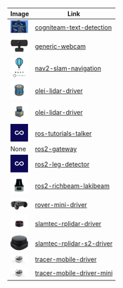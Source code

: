 Image | Link
--- | ---
<img src="./cogniteam-text-detection/cogniteam-text-detection/text_detection.png" alt="cogniteam-text-detection" width="40"/> | [cogniteam-text-detection](cogniteam-text-detection)
<img src="./generic-webcam/ros2-generic-webcam/generic-webcam-driver.jpg" alt="ros2-generic-webcam" width="40"/> | [generic-webcam](generic-webcam)
<img src="./nav2-slam-navigation/nav2-slam-navigation/nav2-slam-navigation.png" alt="nav2-slam-navigation" width="40"/> | [nav2-slam-navigation](nav2-slam-navigation)
<img src="./olei-lidar-driver/ros2-olei-3d-lidar-driver/olei3D.jpg" alt="ros2-olei-3d-lidar-driver" width="40"/> | [olei-lidar-driver](olei-lidar-driver)
<img src="./olei-lidar-driver/ros2-olei-2d-lidar-driver/olei2D.jpg" alt="ros2-olei-2d-lidar-driver" width="40"/> | [olei-lidar-driver](olei-lidar-driver)
<img src="./ros-tutorials-talker/ros2-tutorials-talker/Cogniteam_CMYK_Social_white_on_aubergine.jpg" alt="ros2-tutorials-talker" width="40"/> | [ros-tutorials-talker](ros-tutorials-talker)
None | [ros2-gateway](ros2-gateway)
<img src="./ros2-leg-detector/ros2-leg-detector/Cogniteam_CMYK_Social_white_on_aubergine.jpg" alt="ros2-leg-detector" width="40"/> | [ros2-leg-detector](ros2-leg-detector)
<img src="./ros2-richbeam-lakibeam/Lakibeam1-ROS2/lakibeam.png" alt="Lakibeam1-ROS2" width="40"/> | [ros2-richbeam-lakibeam](ros2-richbeam-lakibeam)
<img src="./rover-mini-driver/rover-driver/rover-mini-driver.jpg" alt="rover-driver" width="40"/> | [rover-mini-driver](rover-mini-driver)
<img src="./slamtec-rplidar-driver/ros2-slamtec-rplidar-a2/slamtec-rplidar-a2-driver.jpg" alt="ros2-slamtec-rplidar-a2" width="40"/> | [slamtec-rplidar-driver](slamtec-rplidar-driver)
<img src="./slamtec-rplidar-s2-driver/ros2-slamtec-rplidar-driver-s2/slamtec-rplidar--s2.jpg" alt="ros2-slamtec-rplidar-driver-s2" width="40"/> | [slamtec-rplidar-s2-driver](slamtec-rplidar-s2-driver)
<img src="./tracer-mobile-driver/tracer-mobile-driver/tracer-mobile-driver.png" alt="tracer-mobile-driver" width="40"/> | [tracer-mobile-driver](tracer-mobile-driver)
<img src="./tracer-mobile-driver-mini/tracer-mobile-driver-mini/tracer-mobile-driver.png" alt="tracer-mobile-driver-mini" width="40"/> | [tracer-mobile-driver-mini](tracer-mobile-driver-mini)
